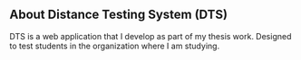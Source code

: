 ## About Distance Testing System (DTS)

DTS is a web application that I develop as part of my thesis work. Designed to test students in the organization where I am studying.
